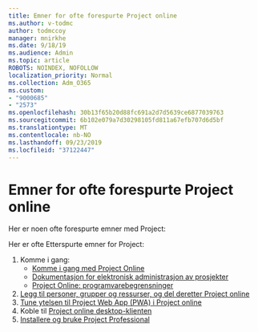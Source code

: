 ```yaml
---
title: Emner for ofte forespurte Project online
ms.author: v-todmc
author: todmccoy
manager: mnirkhe
ms.date: 9/18/19
ms.audience: Admin
ms.topic: article
ROBOTS: NOINDEX, NOFOLLOW
localization_priority: Normal
ms.collection: Adm_O365
ms.custom:
- "9000685"
- "2573"
ms.openlocfilehash: 30b13f65b20d88fc691a2d7d5639ce6877039763
ms.sourcegitcommit: 6b102e079a7d30298105fd811a67efb707d6d5bf
ms.translationtype: MT
ms.contentlocale: nb-NO
ms.lasthandoff: 09/23/2019
ms.locfileid: "37122447"
---
```

# <a name="project-online-frequently-requested-topics"></a>Emner for ofte forespurte Project online

Her er noen ofte forespurte emner med Project:

Her er ofte Etterspurte emner for Project:
1.  Komme i gang: 
    -   [Komme i gang med Project Online](https://docs.microsoft.comProjectOnline/get-started-with-project-online) 
    -   [Dokumentasjon for elektronisk administrasjon av prosjekter](https://docs.microsoft.com/projectonline/project-online) 
    -   [Project Online: programvarebegrensninger](https://docs.microsoft.com/ProjectOnline/project-online-software-boundaries-and-limits) 
2.  [Legg til personer, grupper og ressurser, og del deretter Project online](https://docs.microsoft.com/projectonline/step-2-add-people-to-project-online) 
3.  [Tune ytelsen til Project Web App (PWA) i Project online](https://docs.microsoft.com/projectonline/tune-project-online-performance)
4.  Koble til [Project online desktop-klienten](https://docs.microsoft.com/projectonline/connect-to-project-online-with-the-project-online-desktop-client) 
5.  [Installere og bruke Project Professional](https://support.office.com/article/install-project-7059249b-d9fe-4d61-ab96-5c5bf435f281?ui=en-US&rs=en-US&ad=US) 
